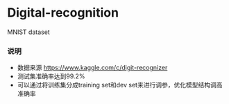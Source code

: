 # Digital-recognition
MNIST dataset

### 说明
* 数据来源 https://www.kaggle.com/c/digit-recognizer
* 测试集准确率达到99.2%
* 可以通过将训练集分成training set和dev set来进行调参，优化模型结构调高准确率

